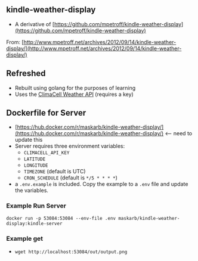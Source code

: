## kindle-weather-display
* A derivative of
  [https://github.com/mpetroff/kindle-weather-display](https://github.com/mpetroff/kindle-weather-display)

From:
[http://www.mpetroff.net/archives/2012/09/14/kindle-weather-display/](http://www.mpetroff.net/archives/2012/09/14/kindle-weather-display/)

## Refreshed
* Rebuilt using golang for the purposes of learning
* Uses the [ClimaCell Weather API](https://www.climacell.co/weather-api/) (requires a key)

## Dockerfile for Server
* [https://hub.docker.com/r/maskarb/kindle-weather-display/](https://hub.docker.com/r/maskarb/kindle-weather-display/) <-- need to update this
* Server requires three environment variables:
  * `CLIMACELL_API_KEY`
  * `LATITUDE`
  * `LONGITUDE`
  * `TIMEZONE` (default is UTC)
  * `CRON_SCHEDULE` (default is `*/5 * * * *`)
* a `.env.example` is included. Copy the example to a `.env` file and update the variables.

### Example Run Server
```
docker run -p 53084:53084 --env-file .env maskarb/kindle-weather-display:kindle-server
```

### Example get
* `wget http://localhost:53084/out/output.png`

